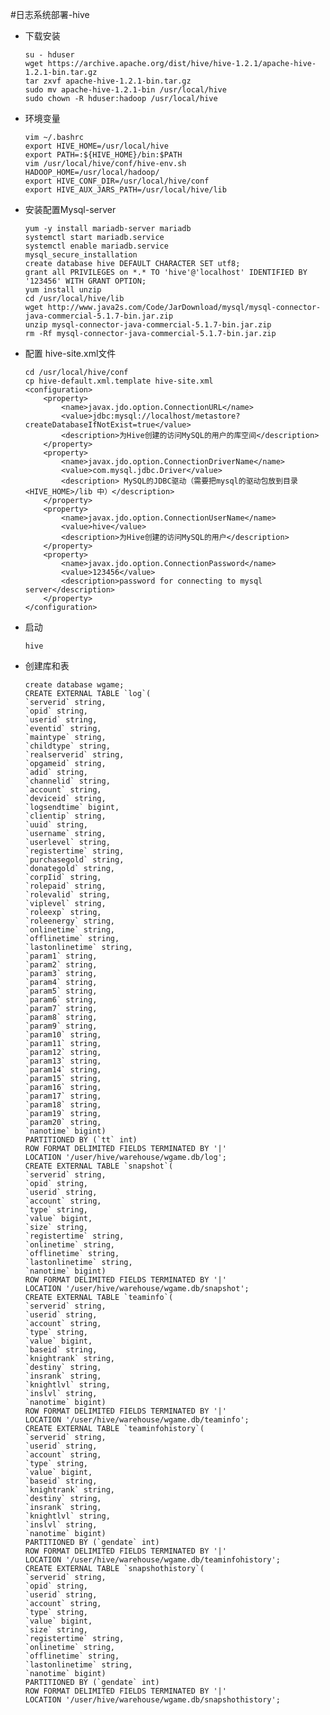#日志系统部署-hive

-	下载安装

		su - hduser
		wget https://archive.apache.org/dist/hive/hive-1.2.1/apache-hive-1.2.1-bin.tar.gz
		tar zxvf apache-hive-1.2.1-bin.tar.gz
		sudo mv apache-hive-1.2.1-bin /usr/local/hive
		sudo chown -R hduser:hadoop /usr/local/hive

-	环境变量

		vim ~/.bashrc
		export HIVE_HOME=/usr/local/hive
		export PATH=:${HIVE_HOME}/bin:$PATH
		vim /usr/local/hive/conf/hive-env.sh
		HADOOP_HOME=/usr/local/hadoop/
		export HIVE_CONF_DIR=/usr/local/hive/conf
		export HIVE_AUX_JARS_PATH=/usr/local/hive/lib

-	安装配置Mysql-server

		yum -y install mariadb-server mariadb
		systemctl start mariadb.service
		systemctl enable mariadb.service
		mysql_secure_installation
		create database hive DEFAULT CHARACTER SET utf8;
		grant all PRIVILEGES on *.* TO 'hive'@'localhost' IDENTIFIED BY '123456' WITH GRANT OPTION;
		yum install unzip
		cd /usr/local/hive/lib
		wget http://www.java2s.com/Code/JarDownload/mysql/mysql-connector-java-commercial-5.1.7-bin.jar.zip
		unzip mysql-connector-java-commercial-5.1.7-bin.jar.zip
		rm -Rf mysql-connector-java-commercial-5.1.7-bin.jar.zip

-	配置 hive-site.xml文件

		cd /usr/local/hive/conf
		cp hive-default.xml.template hive-site.xml
		<configuration>
		    <property>
		        <name>javax.jdo.option.ConnectionURL</name>
		        <value>jdbc:mysql://localhost/metastore?createDatabaseIfNotExist=true</value>
		        <description>为Hive创建的访问MySQL的用户的库空间</description>
		    </property>
		    <property>
		        <name>javax.jdo.option.ConnectionDriverName</name>
		        <value>com.mysql.jdbc.Driver</value>
		        <description> MySQL的JDBC驱动（需要把mysql的驱动包放到目录 <HIVE_HOME>/lib 中）</description>
		    </property>
		    <property>
		        <name>javax.jdo.option.ConnectionUserName</name>
		        <value>hive</value>
		        <description>为Hive创建的访问MySQL的用户</description>
		    </property>
		    <property>
		        <name>javax.jdo.option.ConnectionPassword</name>
		        <value>123456</value>
		        <description>password for connecting to mysql server</description>
		    </property>
		</configuration>

-	启动

		hive

-	创建库和表

		create database wgame;
		CREATE EXTERNAL TABLE `log`(
		`serverid` string,
		`opid` string,
		`userid` string,
		`eventid` string,
		`maintype` string,
		`childtype` string,
		`realserverid` string,
		`opgameid` string,
		`adid` string,
		`channelid` string,
		`account` string,
		`deviceid` string,
		`logsendtime` bigint,
		`clientip` string,
		`uuid` string,
		`username` string,
		`userlevel` string,
		`registertime` string,
		`purchasegold` string,
		`donategold` string,
		`corpIid` string,
		`rolepaid` string,
		`rolevalid` string,
		`viplevel` string,
		`roleexp` string,
		`roleenergy` string,
		`onlinetime` string,
		`offlinetime` string,
		`lastonlinetime` string,
		`param1` string,
		`param2` string,
		`param3` string,
		`param4` string,
		`param5` string,
		`param6` string,
		`param7` string,
		`param8` string,
		`param9` string,
		`param10` string,
		`param11` string,
		`param12` string,
		`param13` string,
		`param14` string,
		`param15` string,
		`param16` string,
		`param17` string,
		`param18` string,
		`param19` string,
		`param20` string,
		`nanotime` bigint)
		PARTITIONED BY (`tt` int)
		ROW FORMAT DELIMITED FIELDS TERMINATED BY '|'
		LOCATION '/user/hive/warehouse/wgame.db/log';
		CREATE EXTERNAL TABLE `snapshot`(
		`serverid` string,
		`opid` string,
		`userid` string,
		`account` string,
		`type` string,
		`value` bigint,
		`size` string,
		`registertime` string,
		`onlinetime` string,
		`offlinetime` string,
		`lastonlinetime` string,
		`nanotime` bigint)
		ROW FORMAT DELIMITED FIELDS TERMINATED BY '|'
		LOCATION '/user/hive/warehouse/wgame.db/snapshot';
		CREATE EXTERNAL TABLE `teaminfo`(
		`serverid` string,
		`userid` string,
		`account` string,
		`type` string,
		`value` bigint,
		`baseid` string,
		`knightrank` string,
		`destiny` string,
		`insrank` string,
		`knightlvl` string,
		`inslvl` string,
		`nanotime` bigint)
		ROW FORMAT DELIMITED FIELDS TERMINATED BY '|'
		LOCATION '/user/hive/warehouse/wgame.db/teaminfo';
		CREATE EXTERNAL TABLE `teaminfohistory`(
		`serverid` string,
		`userid` string,
		`account` string,
		`type` string,
		`value` bigint,
		`baseid` string,
		`knightrank` string,
		`destiny` string,
		`insrank` string,
		`knightlvl` string,
		`inslvl` string,
		`nanotime` bigint)
		PARTITIONED BY (`gendate` int)
		ROW FORMAT DELIMITED FIELDS TERMINATED BY '|'
		LOCATION '/user/hive/warehouse/wgame.db/teaminfohistory';
		CREATE EXTERNAL TABLE `snapshothistory`(
		`serverid` string,
		`opid` string,
		`userid` string,
		`account` string,
		`type` string,
		`value` bigint,
		`size` string,
		`registertime` string,
		`onlinetime` string,
		`offlinetime` string,
		`lastonlinetime` string,
		`nanotime` bigint)
		PARTITIONED BY (`gendate` int)
		ROW FORMAT DELIMITED FIELDS TERMINATED BY '|'
		LOCATION '/user/hive/warehouse/wgame.db/snapshothistory';